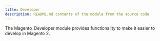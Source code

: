 ```yaml
---
title: Developer
description: README.md contents of the module from the source code
---
```


The Magento_Developer module provides functionality to make it easier to develop in Magento 2.

